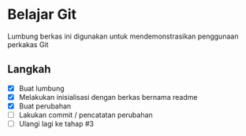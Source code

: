 # Belajar Git

Lumbung berkas ini digunakan untuk mendemonstrasikan penggunaan perkakas Git

## Langkah

- [x] Buat lumbung
- [x] Melakukan inisialisasi dengan berkas bernama readme
- [x] Buat perubahan
- [ ] Lakukan commit / pencatatan perubahan
- [ ] Ulangi lagi ke tahap #3